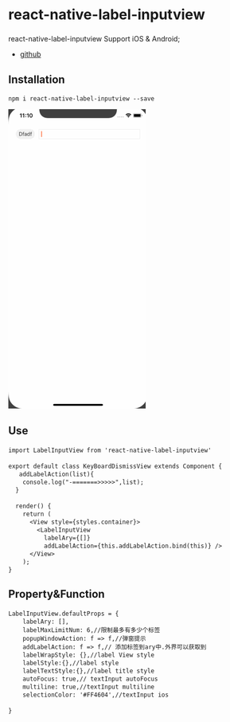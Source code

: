 # react-native-label-inputview
###
react-native-label-inputview Support iOS & Android;

- [github](https://github.com/CJELLYS/react-native-label-inputview)

## Installation

```
npm i react-native-label-inputview --save

```

 ![](./labelView.gif) 



## Use
```
import LabelInputView from 'react-native-label-inputview'

export default class KeyBoardDismissView extends Component {
   addLabelAction(list){
    console.log("-=======>>>>>",list);
  }

  render() {
    return (
      <View style={styles.container}>
        <LabelInputView
          labelAry={[]}
          addLabelAction={this.addLabelAction.bind(this)} />
      </View>
    );
}
```

## Property&Function
```
LabelInputView.defaultProps = {
    labelAry: [],
    labelMaxLimitNum: 6,//限制最多有多少个标签
    popupWindowAction: f => f,//弹窗提示
    addLabelAction: f => f,// 添加标签到ary中.外界可以获取到
    labelWrapStyle: {},//label View style
    labelStyle:{},//label style
    labelTextStyle:{},//label title style
    autoFocus: true,// textInput autoFocus
    multiline: true,//textInput multiline
    selectionColor: '#FF4604',//textInput ios
    
}
```